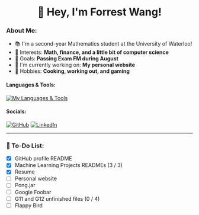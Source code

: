 # <div align="center"> 👋 Hey, I'm Forrest Wang! </div>  

### About Me:

- 📚 I'm a second-year Mathematics student at the University of Waterloo!
- 🧠 Interests: **Math, finance, and a little bit of computer science**
- 🎯 Goals: **Passing Exam FM during August**
- 🔭 I'm currently working on: **My personal website**
- 🍣 Hobbies: **Cooking, working out, and gaming**

#### Languages & Tools:

[![My Languages & Tools](https://skillicons.dev/icons?i=idea,py,java)](https://skillicons.dev)


#### Socials:

[![GitHub](https://skillicons.dev/icons?i=github)](https://github.com/forrestywang)
[![LinkedIn](https://skillicons.dev/icons?i=linkedin)](https://www.linkedin.com/in/forrestywang/)

---

### 🚧 To-Do List:

- [x] GitHub profile README
- [x] Machine Learning Projects READMEs (3 / 3)
- [x] Resume
- [ ] Personal website
- [ ] Pong.jar
- [ ] Google Foobar
- [ ] G11 and G12 unfinished files (0 / 4)
- [ ] Flappy Bird
